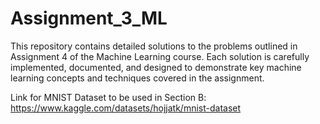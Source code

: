 # Assignment_3_ML
 This repository contains detailed solutions to the problems outlined in Assignment 4 of the Machine Learning course. Each solution is carefully implemented, documented, and designed to demonstrate key machine learning concepts and techniques covered in the assignment.

Link for MNIST Dataset to be used in Section B: https://www.kaggle.com/datasets/hojjatk/mnist-dataset
